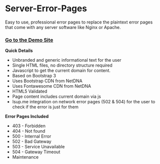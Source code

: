 Server-Error-Pages
==================

Easy to use, professional error pages to replace the plaintext error pages that come with any server software like Nginx or Apache.

### [Go to the Demo Site](http://alexphelps.github.io/Server-Error-Pages/)

**Quick Details**
* Unbranded and generic informational text for the user
* Single HTML files, no directory structure required
* Javascript to get the current domain for content. 
* Based on Bootstrap 3
* Uses Bootstrap CDN from NetDNA
* Uses Fontawesome CDN from NetDNA
* HTML5 Validated
* Page content includes current domain via js
* Isup.me integration on network error pages (502 & 504) for the user to check if the error is just for them

**Error Pages Included**
* 403 - Forbidden
* 404 - Not found
* 500 - Internal Error
* 502 - Bad Gateway
* 503 - Service Unavailable
* 504 - Gateway Timeout
* Maintenance 

